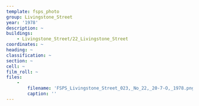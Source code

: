 ```yaml
---
template: fsps_photo
group: Livingstone_Street
year: '1978'
description: ~
buildings:
    - Livingstone_Street/22_Livingstone_Street
coordinates: ~
heading: ~
classification: ~
section: ~
cell: ~
film_roll: ~
files:
    -
        filename: 'FSPS_Livingstone_Street_023,_No_22,_20-7-O,_1978.png'
        caption: ''
---
```

